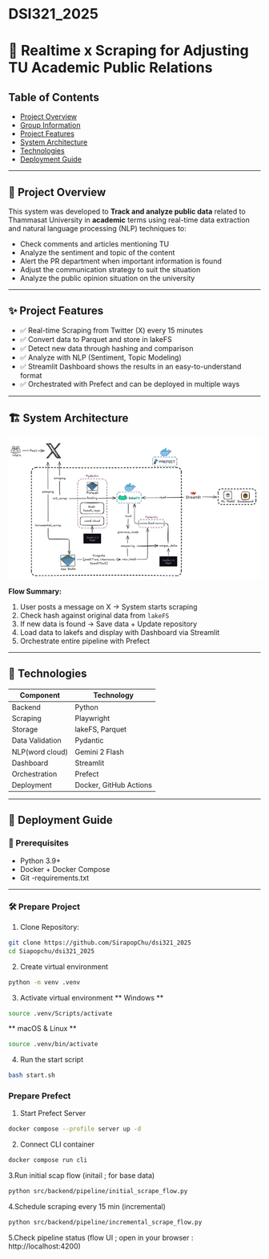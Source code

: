 # DSI321_2025
# 📡 Realtime x Scraping for Adjusting TU Academic Public Relations

## Table of Contents

- [Project Overview](#project-overview)
- [Group Information](#group-information)
- [Project Features](#project-features)
- [System Architecture](#system-architecture)
- [Technologies](#technologies)
- [Deployment Guide](#deployment-guide)

---

## 📘 Project Overview

This system was developed to **Track and analyze public data** related to Thammasat University in **academic** terms using real-time data extraction and natural language processing (NLP) techniques to:

- Check comments and articles mentioning TU
- Analyze the sentiment and topic of the content
- Alert the PR department when important information is found
- Adjust the communication strategy to suit the situation
- Analyze the public opinion situation on the university

---

## ✨ Project Features

- ✅ Real-time Scraping from Twitter (X) every 15 minutes
- ✅ Convert data to Parquet and store in lakeFS
- ✅ Detect new data through hashing and comparison
- ✅ Analyze with NLP (Sentiment, Topic Modeling)
- ✅ Streamlit Dashboard shows the results in an easy-to-understand format
- ✅ Orchestrated with Prefect and can be deployed in multiple ways

---

## 🏗️ System Architecture

![System Architecture](https://github.com/SirapopChu/dsi321_2025/blob/main/system%20architect.png?raw=true)

**Flow Summary:**

1. User posts a message on X → System starts scraping
2. Check hash against original data from `lakeFS`
3. If new data is found → Save data + Update repository
4. Load data to lakefs and display with Dashboard via Streamlit
5. Orchestrate entire pipeline with Prefect

---

## 🧪 Technologies

| Component | Technology |
|---------------------|------------------------|
| Backend | Python |
| Scraping | Playwright |
| Storage | lakeFS, Parquet |
| Data Validation | Pydantic |
| NLP(word cloud) | Gemini 2 Flash |
| Dashboard | Streamlit |
| Orchestration | Prefect |
| Deployment | Docker, GitHub Actions |

---

## 🚀 Deployment Guide

### 🧰 Prerequisites

- Python 3.9+
- Docker + Docker Compose
- Git
-requirements.txt
---

### 🛠️ Prepare Project

1. Clone Repository:

```bash 
git clone https://github.com/SirapopChu/dsi321_2025 
cd Siapopchu/dsi321_2025
```

2. Create virtual environment
```bash
python -m venv .venv
```

3. Activate virtual environment
** Windows **
```bash
source .venv/Scripts/activate
```
** macOS & Linux **
```bash
source .venv/bin/activate
```
4. Run the start script
```bash
bash start.sh
```

### Prepare Prefect
1. Start Prefect Server
```bash
docker compose --profile server up -d
```
2. Connect CLI container
```bash
docker compose run cli
```
3.Run initial scap flow (initail ; for base data)
```bash
python src/backend/pipeline/initial_scrape_flow.py
```
4.Schedule scraping every 15 min (incremental)
```bash
python src/backend/pipeline/incremental_scrape_flow.py
```
5.Check pipeline status (flow UI ; open in your browser : http://localhost:4200)
